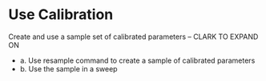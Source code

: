 # Use Calibration

Create and use a sample set of calibrated parameters – CLARK TO EXPAND ON
- a. Use resample command to create a sample of calibrated parameters
- b. Use the sample in a sweep
